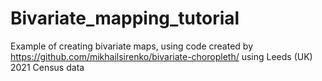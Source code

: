 # Bivariate_mapping_tutorial
Example of creating bivariate maps, using code created by https://github.com/mikhailsirenko/bivariate-choropleth/ using Leeds (UK) 2021 Census data
